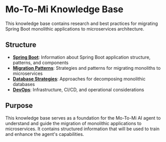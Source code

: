 # Mo-To-Mi Knowledge Base

This knowledge base contains research and best practices for migrating Spring Boot monolithic applications to microservices architecture.

## Structure

- **[Spring Boot](./spring_boot/README.md)**: Information about Spring Boot application structure, patterns, and components
- **[Migration Patterns](./migration_patterns/README.md)**: Strategies and patterns for migrating monoliths to microservices
- **[Database Strategies](./database_strategies/README.md)**: Approaches for decomposing monolithic databases
- **[DevOps](./devops/README.md)**: Infrastructure, CI/CD, and operational considerations

## Purpose

This knowledge base serves as a foundation for the Mo-To-Mi AI agent to understand and guide the migration of monolithic applications to microservices. It contains structured information that will be used to train and enhance the agent's capabilities. 